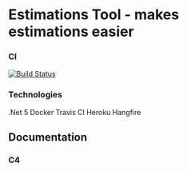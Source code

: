 # Estimations Tool - makes estimations easier
### CI
[![Build Status](https://travis-ci.com/kamilbaczek/estimations-tool.svg?branch=develop)](https://travis-ci.com/kamilbaczek/estimations-tool)

### Technologies
.Net 5
Docker
Travis CI
Heroku
Hangfire


## Documentation
### C4


